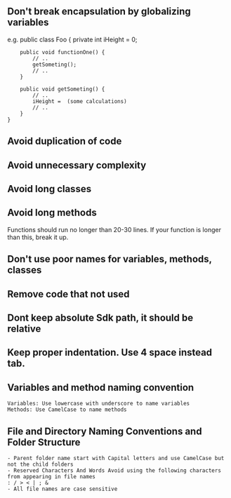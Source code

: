 ## Don't break encapsulation by globalizing variables

e.g.
	public class Foo {
		private int iHeight = 0;

		public void functionOne() {
			// ..
			getSometing();
			// ..
		}

		public void getSometing() {
			// ..
			iHeight =  (some calculations)
			// ..
		}
	}


## Avoid duplication of code

## Avoid unnecessary complexity

## Avoid long classes

## Avoid long methods
   Functions should run no longer than 20-30 lines. If your function is longer than this, break it up.
## Don't use poor names for variables, methods, classes

## Remove code that not used

## Dont keep absolute Sdk path, it should be relative

## Keep proper indentation. Use 4 space instead tab.

## Variables and method naming convention
	Variables: Use lowercase with underscore to name variables
	Methods: Use CamelCase to name methods

## File and Directory Naming Conventions and Folder Structure						 				
	- Parent folder name start with Capital letters and use CamelCase but not the child folders							
	- Reserved Characters And Words Avoid using the following characters from appearing in file names 
	: / > < | ; &
	- All file names are case sensitive



